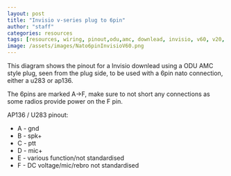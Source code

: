 ```yaml
---
layout: post
title: "Invisio v-series plug to 6pin"
author: "staff"
categories: resources
tags: [resources, wiring, pinout,odu,amc, downlead, invisio, v60, v20, v10, v50 , u283, ap136, nato, ]
image: /assets/images/Nato6pinInvisioV60.png
---
```


This diagram shows the pinout for a Invisio downlead using a ODU AMC style plug, seen from the plug side, to be used with a 6pin nato connection, either a u283 or ap136. 

The 6pins are marked A->F, make sure to not short any connections as some radios provide power on the F pin. 

AP136 / U283 pinout: 
* A - gnd
* B - spk+
* C - ptt
* D - mic+
* E - various function/not standardised
* F - DC voltage/mic/rebro not standardised
